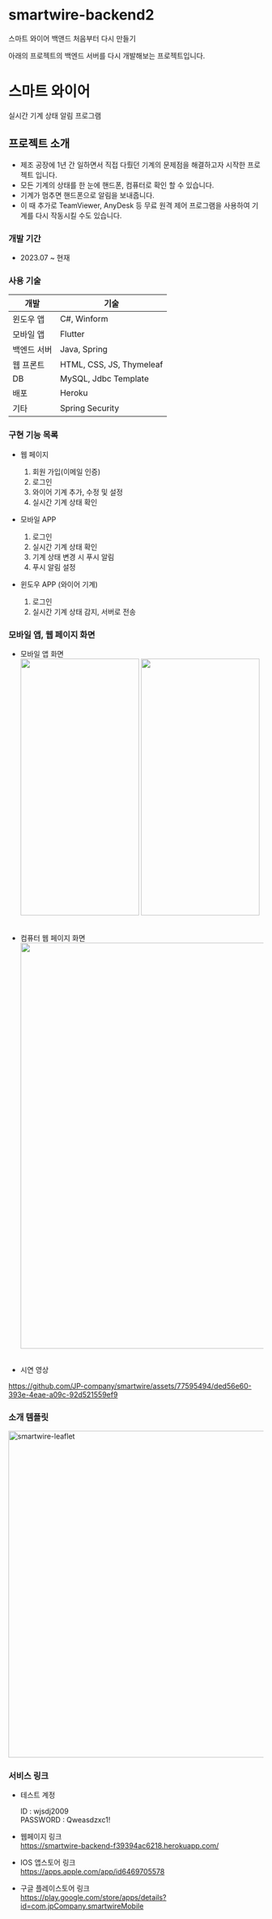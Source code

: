 # smartwire-backend2
스마트 와이어 백앤드 처음부터 다시 만들기

아래의 프로젝트의 백엔드 서버를 다시 개발해보는 프로젝트입니다.

스마트 와이어
=====
실시간 기계 상태 알림 프로그램

프로젝트 소개
-----
- 제조 공장에 1년 간 일하면서 직접 다뤘던 기계의 문제점을 해결하고자 시작한 프로젝트 입니다.
- 모든 기계의 상태를 한 눈에 핸드폰, 컴퓨터로 확인 할 수 있습니다.
- 기계가 멈추면 핸드폰으로 알림을 보내줍니다.
- 이 때 추가로 TeamViewer, AnyDesk 등 무료 원격 제어 프로그램을 사용하여 기계를 다시 작동시킬 수도 있습니다.


### 개발 기간
- 2023.07 ~ 현재

### 사용 기술
| 개발     | 기술                      |
|--------|-------------------------|
| 윈도우 앱  | C#, Winform             |
| 모바일 앱  | Flutter                 |
| 백엔드 서버 | Java, Spring            |
| 웹 프론트  | HTML, CSS, JS, Thymeleaf |
| DB     | MySQL, Jdbc Template    |
| 배포     | Heroku                  |
| 기타     | Spring Security         |

### 구현 기능 목록
- 웹 페이지
    1. 회원 가입(이메일 인증)
    2. 로그인
    3. 와이어 기계 추가, 수정 및 설정
    4. 실시간 기계 상태 확인

- 모바일 APP
    1. 로그인
    2. 실시간 기계 상태 확인
    3. 기계 상태 변경 시 푸시 알림
    4. 푸시 알림 설정

- 윈도우 APP (와이어 기계)
    1. 로그인
    2. 실시간 기계 상태 감지, 서버로 전송


### 모바일 앱, 웹 페이지 화면
- 모바일 앱 화면 <br>
  <img width="234" height="506" src="https://github.com/JP-company/smartwire-backend/assets/77595494/b7360340-92ee-4198-b425-971906841ab0">
  <img width="234" height="506" src="https://github.com/JP-company/smartwire-backend/assets/77595494/08466b05-ff0f-45d8-a511-6163d2799bfe">
  <br><br>

- 컴퓨터 웹 페이지 화면 <br>
  <img width="800" src="https://github.com/JP-company/smartwire-backend/assets/77595494/358f5b5a-34ce-440e-b54b-95236d181a1c">
  <br><br>

- 시연 영상

https://github.com/JP-company/smartwire/assets/77595494/ded56e60-393e-4eae-a09c-92d521559ef9

### 소개 템플릿
<img width="644" alt="smartwire-leaflet" src="https://github.com/JP-company/smartwire-backend/assets/77595494/5b28e5c5-930e-4c34-a6bd-57eaef9e6909">


### 서비스 링크
- 테스트 계정

  ID : wjsdj2009 <br>
  PASSWORD : Qweasdzxc1!


- 웹페이지 링크 <br>
  https://smartwire-backend-f39394ac6218.herokuapp.com/


- IOS 앱스토어 링크 <br>
  https://apps.apple.com/app/id6469705578


- 구글 플레이스토어 링크 <br>
  https://play.google.com/store/apps/details?id=com.jpCompany.smartwireMobile
  <br>



